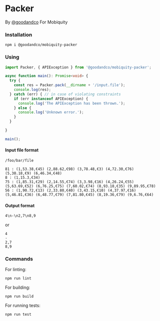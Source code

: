 # Packer

By [@goodandco](https://github.com/goodandco)
For Mobiquity

### Installation

```shell
npm i @goodandco/mobiquity-packer
```

### Using

```typescript
import Packer, { APIException } from '@goodandco/mobiquity-packer';

async function main(): Promise<void> {
  try {
    const res = Packer.pack(__dirname + '/input.file');
    console.log(res);
  } catch (err) { // in case of violating constraints
    if (err instanceof APIException) {
      console.log('The APIException has been thrown.');
    } else {
      console.log('Unknown error.');
    }
  }

}

main();
```

#### Input file format

`/foo/bar/file`

```text
81 : (1,53.38,€45) (2,88.62,€98) (3,78.48,€3) (4,72.30,€76) (5,30.18,€9) (6,46.34,€48)
8 : (1,15.3,€34)
75 : (1,85.31,€29) (2,14.55,€74) (3,3.98,€16) (4,26.24,€55) (5,63.69,€52) (6,76.25,€75) (7,60.02,€74) (8,93.18,€35) (9,89.95,€78)
56 : (1,90.72,€13) (2,33.80,€40) (3,43.15,€10) (4,37.97,€16) (5,46.81,€36) (6,48.77,€79) (7,81.80,€45) (8,19.36,€79) (9,6.76,€64)
```

#### Output format

```text
4\n-\n2,7\n8,9
```

or

```text
4
-
2,7
8,9
```

### Commands

For linting:

```shell
npm run lint
```

For building:

```shell
npm run build
```

For running tests:

```shell
npm run test
```

